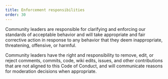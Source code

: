 ```yaml
---
title: Enforcement responsibilities
order: 30
---
```


Community leaders are responsible for clarifying and enforcing our standards 
of acceptable behavior and will take appropriate and fair corrective action 
in response to any behavior that they deem inappropriate, threatening, 
offensive, or harmful.

Community leaders have the right and responsibility to remove, edit, or 
reject comments, commits, code, wiki edits, issues, and other contributions 
that are not aligned to this Code of Conduct, and will communicate reasons 
for moderation decisions when appropriate.
